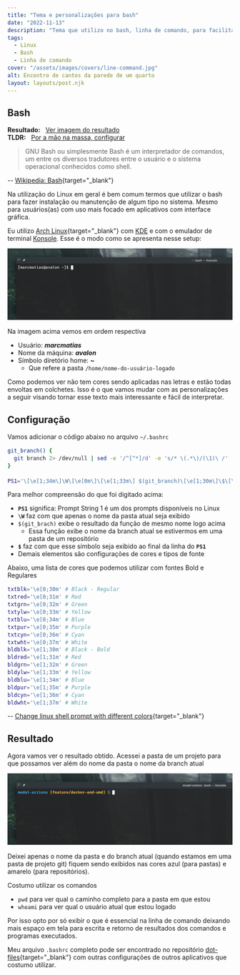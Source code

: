 ```yaml
---
title: "Tema e personalizações para bash"
date: "2022-11-13"
description: "Tema que utilizo no bash, linha de comando, para facilitar uso e interpretação de interações com sistema."
tags:
  - Linux
  - Bash
  - Linha de comando
cover: "/assets/images/covers/line-command.jpg"
alt: Encontro de cantos da parede de um quarto
layout: layouts/post.njk
---
```


## Bash

**Resultado:** &nbsp; [Ver imagem do resultado](#resultado)\
**TLDR:** &nbsp; [Por a mão na massa, configurar](#configuracao)

> GNU Bash ou simplesmente Bash é um interpretador de comandos, um entre os
diversos tradutores entre o usuário e o sistema operacional conhecidos como shell.
>
-- [Wikipedia: Bash](https://pt.wikipedia.org/wiki/Bash){target="_blank"}

Na utilização do Linux em geral é bem comum termos que utilizar o bash para fazer
instalação ou manutenção de algum tipo no sistema. Mesmo para usuários(as) com
uso mais focado em aplicativos com interface gráfica.

Eu utilizo [Arch Linux](https://archlinux.org/){target="_blank"} com [KDE](https://kde.org/) e com o emulador de terminal [Konsole](https://konsole.kde.org/).
Esse é o modo como se apresenta nesse setup:

![Bash padrão Arch linux](/assets/images/content/bashtheme/bash-default-archlinux.png)

Na imagem acima vemos em ordem respectiva

- Usuário: ***marcmatias***
- Nome da máquina: ***avalon***
- Símbolo diretório home: ***~***
  - Que refere a pasta `/home/nome-do-usuário-logado`

Como podemos ver não tem cores sendo aplicadas nas letras e estão todas envoltas
em colchetes. Isso é o que vamos mudar com as personalizações a seguir visando tornar
esse texto mais interessante e fácil de interpretar.

## Configuração

Vamos adicionar o código abaixo no arquivo `~/.bashrc`

```bash
git_branch() {
  git branch 2> /dev/null | sed -e '/^[^*]/d' -e 's/* \(.*\)/(\1)\ /'
}

PS1='\[\e[1;34m\]\W\[\e[0m\]\[\e[1;33m\] $(git_branch)\[\e[1;30m\]\$\[\e[0m\] '
```

Para melhor compreensão do que foi digitado acima:

- **`PS1`** significa: Prompt String 1 é um dos prompts disponíveis no Linux
- **`\W`** faz com que apenas o nome da pasta atual seja exibido
- `$(git_brach)` exibe o resultado da função de mesmo nome logo acima
  - Essa função exibe o nome da branch atual se estivermos em uma pasta de um repositório
- **`$`** faz com que esse símbolo seja exibido ao final da linha do **`PS1`**
- Demais elementos são configurações de cores e tipos de fonte

Abaixo, uma lista de cores que podemos utilizar com fontes Bold e Regulares

```bash
txtblk='\e[0;30m' # Black - Regular
txtred='\e[0;31m' # Red
txtgrn='\e[0;32m' # Green
txtylw='\e[0;33m' # Yellow
txtblu='\e[0;34m' # Blue
txtpur='\e[0;35m' # Purple
txtcyn='\e[0;36m' # Cyan
txtwht='\e[0;37m' # White
bldblk='\e[1;30m' # Black - Bold
bldred='\e[1;31m' # Red
bldgrn='\e[1;32m' # Green
bldylw='\e[1;33m' # Yellow
bldblu='\e[1;34m' # Blue
bldpur='\e[1;35m' # Purple
bldcyn='\e[1;36m' # Cyan
bldwht='\e[1;37m' # White
```

-- [Change linux shell prompt with different colors](https://linoxide.com/change-linux-shell-prompt-with-different-colors/){target="_blank"}

## Resultado

Agora vamos ver o resultado obtido. Acessei a pasta de um projeto para que
possamos ver além do nome da pasta o nome da branch atual

![Bash padrão Arch linux 2](/assets/images/content/bashtheme/bash-default-archlinux-2.png)

Deixei apenas o nome da pasta e do branch atual (quando estamos em uma
pasta de projeto git) fiquem sendo exibidos nas cores azul (para pastas) e
amarelo (para repositórios).

Costumo utilizar os comandos

- `pwd` para ver qual o caminho completo para a pasta em que estou
- `whoami` para ver qual o usuário atual que estou logado

Por isso opto por só exibir o que é essencial na linha de comando deixando mais
espaço em tela para escrita e retorno de resultados dos comandos e programas executados.

Meu arquivo `.bashrc` completo pode ser encontrado no repositório [dot-files](https://github.com/marcmatias/linux-dot-files){target="_blank"}
com outras configurações de outros aplicativos que costumo utilizar.

